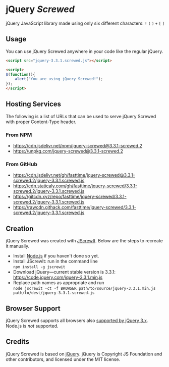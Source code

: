 # jQuery *Screwed*

jQuery JavaScript library made using only six different characters: `!` `(` `)` `+` `[` `]`

## Usage

You can use jQuery Screwed anywhere in your code like the regular jQuery.

```html
<script src="jquery-3.3.1.screwed.js"></script>
```

```html
<script>
$(function(){
    alert("You are using jQuery Screwed!");
});
</script>
```

## Hosting Services

The following is a list of URLs that can be used to serve jQuery Screwed with proper Content-Type
header.

### From NPM

* https://cdn.jsdelivr.net/npm/jquery-screwed@3.3.1-screwed.2
* https://unpkg.com/jquery-screwed@3.3.1-screwed.2

### From GitHub

* https://cdn.jsdelivr.net/gh/fasttime/jquery-screwed@3.3.1-screwed.2/jquery-3.3.1.screwed.js
* https://cdn.staticaly.com/gh/fasttime/jquery-screwed/3.3.1-screwed.2/jquery-3.3.1.screwed.js
* https://gitcdn.xyz/repo/fasttime/jquery-screwed/3.3.1-screwed.2/jquery-3.3.1.screwed.js
* https://rawcdn.githack.com/fasttime/jquery-screwed/3.3.1-screwed.2/jquery-3.3.1.screwed.js

## Creation

jQuery Screwed was created with [JScrewIt](https://github.com/fasttime/JScrewIt).
Below are the steps to recreate it manually.

* Install [Node.js](https://nodejs.org) if you haven't done so yet.
* Install JScrewIt: run in the command line<br>
  `npm install -g jscrewit`
* Download jQuery—current stable version is 3.3.1: https://code.jquery.com/jquery-3.3.1.min.js
* Replace path names as appropriate and run<br>
  `node jscrewit -ct -f BROWSER path/to/source/jquery-3.3.1.min.js
  path/to/dest/jquery-3.3.1.screwed.js`

## Browser Support

jQuery Screwed supports all browsers also
[supported by jQuery 3.x](https://jquery.com/browser-support/).
Node.js is *not* supported.

## Credits

jQuery Screwed is based on [jQuery](https://github.com/jquery/jquery).
jQuery is Copyright JS Foundation and other contributors, and licensed under the MIT license.
